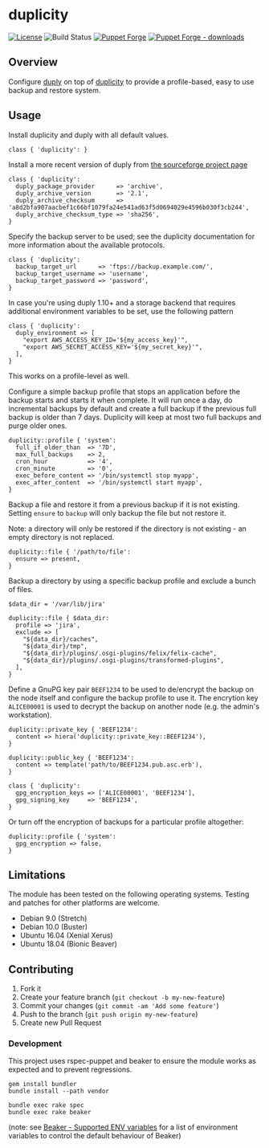 # duplicity

[![License](https://img.shields.io/github/license/tohuwabohu/puppet-duplicity.svg)](https://github.com/tohuwabohu/puppet-duplicity/blob/master/LICENSE.txt)
![Build Status](https://github.com/tohuwabohu/puppet-duplicity/workflows/build-and-test/badge.svg)
[![Puppet Forge](https://img.shields.io/puppetforge/v/tohuwabohu/duplicity.svg)](https://forge.puppetlabs.com/tohuwabohu/duplicity)
[![Puppet Forge - downloads](https://img.shields.io/puppetforge/dt/tohuwabohu/duplicity.svg)](https://forge.puppetlabs.com/tohuwabohu/duplicity)

## Overview

Configure [duply](http://duply.net/) on top of [duplicity](http://duplicity.nongnu.org/) to provide a profile-based,
easy to use backup and restore system.

## Usage

Install duplicity and duply with all default values.

```
class { 'duplicity': }
```

Install a more recent version of duply from [the sourceforge project page](http://sourceforge.net/projects/ftplicity/)

```
class { 'duplicity':
  duply_package_provider      => 'archive',
  duply_archive_version       => '2.1',
  duply_archive_checksum      => 'a8d2bfa907aacbef1c66bf1079fa24e541ad63f5d0694029e4596b030f3cb244',
  duply_archive_checksum_type => 'sha256',
}
```

Specify the backup server to be used; see the duplicity documentation for more information about the available protocols.

```
class { 'duplicity':
  backup_target_url      => 'ftps://backup.example.com/',
  backup_target_username => 'username',
  backup_target_password => 'password',
}
```

In case you're using duply 1.10+ and a storage backend that requires additional environment variables to be set, use
the following pattern

```
class { 'duplicity':
  duply_environment => [
    "export AWS_ACCESS_KEY_ID='${my_access_key}'",
    "export AWS_SECRET_ACCESS_KEY='${my_secret_key}'",
  ],
}
```

This works on a profile-level as well.

Configure a simple backup profile that stops an application before the backup starts and starts it when complete.
It will run once a day, do incremental backups by default and create a full backup if the previous full backup
is older than 7 days. Duplicity will keep at most two full backups and purge older ones.

```
duplicity::profile { 'system':
  full_if_older_than  => '7D',
  max_full_backups    => 2,
  cron_hour           => '4',
  cron_minute         => '0',
  exec_before_content => '/bin/systemctl stop myapp',
  exec_after_content  => '/bin/systemctl start myapp',
}
```

Backup a file and restore it from a previous backup if it is not existing. Setting `ensure` to `backup` will only
backup the file but not restore it.

Note: a directory will only be restored if the directory is not existing - an empty directory is not replaced.

```
duplicity::file { '/path/to/file':
  ensure => present,
}
```

Backup a directory by using a specific backup profile and exclude a bunch of files.

```
$data_dir = '/var/lib/jira'

duplicity::file { $data_dir:
  profile => 'jira',
  exclude => [
    "${data_dir}/caches",
    "${data_dir}/tmp",
    "${data_dir}/plugins/.osgi-plugins/felix/felix-cache",
    "${data_dir}/plugins/.osgi-plugins/transformed-plugins",
  ],
}
```

Define a GnuPG key pair `BEEF1234` to be used to de/encrypt the backup on the node itself and configure the backup
profile to use it. The encrytion key `ALICE00001` is used to decrypt the backup on another node (e.g. the admin's
workstation).

```
duplicity::private_key { 'BEEF1234':
  content => hiera('duplicity::private_key::BEEF1234'),
}

duplicity::public_key { 'BEEF1234':
  content => template('path/to/BEEF1234.pub.asc.erb'),
}

class { 'duplicity':
  gpg_encryption_keys => ['ALICE00001', 'BEEF1234'],
  gpg_signing_key     => 'BEEF1234',
}
```

Or turn off the encryption of backups for a particular profile altogether:

```
duplicity::profile { 'system':
  gpg_encryption => false,
}
```

## Limitations

The module has been tested on the following operating systems. Testing and patches for other platforms are welcome.

* Debian 9.0 (Stretch)
* Debian 10.0 (Buster)
* Ubuntu 16.04 (Xenial Xerus)
* Ubuntu 18.04 (Bionic Beaver)

## Contributing

1. Fork it
2. Create your feature branch (`git checkout -b my-new-feature`)
3. Commit your changes (`git commit -am 'Add some feature'`)
4. Push to the branch (`git push origin my-new-feature`)
5. Create new Pull Request

### Development

This project uses rspec-puppet and beaker to ensure the module works as expected and to prevent regressions.

```
gem install bundler
bundle install --path vendor

bundle exec rake spec
bundle exec rake beaker
```
(note: see [Beaker - Supported ENV variables](https://github.com/puppetlabs/beaker-rspec/blob/master/README.md) for a
list of environment variables to control the default behaviour of Beaker)

